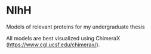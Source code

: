 # NlhH
Models of relevant proteins for my undergraduate thesis

All models are best visualized using ChimeraX (https://www.cgl.ucsf.edu/chimerax/).
